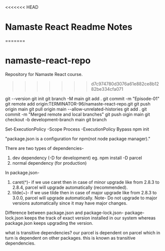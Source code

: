 <<<<<<< HEAD
# Namaste React Readme Notes #
=======
# namaste-react-repo
Repository for Namaste React course.
>>>>>>> d7c974780d3076a61e882ce8b1282be334cfa071


git --version
git init
git branch -M main
git add .
git commit -m "Episode-01"
git remote add origin:TERMINATOR-96/namaste-react-repo.git
git push origin main
git pull origin main --allow-unrelated-histories
git add .
git commit -m "Merged remote and local branches"
git push oigin main
git checkout -b development-branch main
git branch

Set-ExecutionPolicy -Scope Process -ExecutionPolicy Bypass
npm init

"package.json is a configuration for npm(not node package manager)."

There are two types of dependencies-
1. dev dependency (-D for development) eg. npm install -D parcel
2. normal dependency (for production)

In package.json-
1. caret(^)- if we use caret then in case of minor upgrade like from 2.8.3 to 2.8.4, parcel will upgrade automatically (recommended).
2. tilde(~)- if we use tilde then in case of major upgrade like from 2.8.3 to 3.0.0, parcel will upgrade automatically.
Note- Do not upgrade to major versions automatically since it may have major changes.

Difference between package.json and package-lock.json-
package-lock.json keeps the track of exact version installed in our system whereas package.json keeps upgrading the version.

what is transitive dependencies?
our parcel is dependent on parcel which in turn is dependent on other packages. this is known as transitive dependencies.


